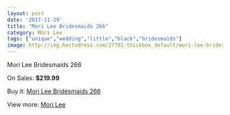 ```yaml
---
layout: post
date: '2017-11-29'
title: "Mori Lee Bridesmaids 266"
category: Mori Lee
tags: ["unique","wedding","little","black","bridesmaids"]
image: http://img.hectodress.com/27701-thickbox_default/mori-lee-bridesmaids-266.jpg
---
```

Mori Lee Bridesmaids 266

On Sales: **$219.99**
<a href="https://www.hectodress.com/mori-lee/12898-mori-lee-bridesmaids-266.html"><amp-img layout="responsive" width="600" height="600" src="//img.hectodress.com/27701-thickbox_default/mori-lee-bridesmaids-266.jpg" alt="Mori Lee Bridesmaids 266 0" /></a>

Buy it: [Mori Lee Bridesmaids 266](https://www.hectodress.com/mori-lee/12898-mori-lee-bridesmaids-266.html "Mori Lee Bridesmaids 266")

View more: [Mori Lee](https://www.hectodress.com/198-mori-lee "Mori Lee")